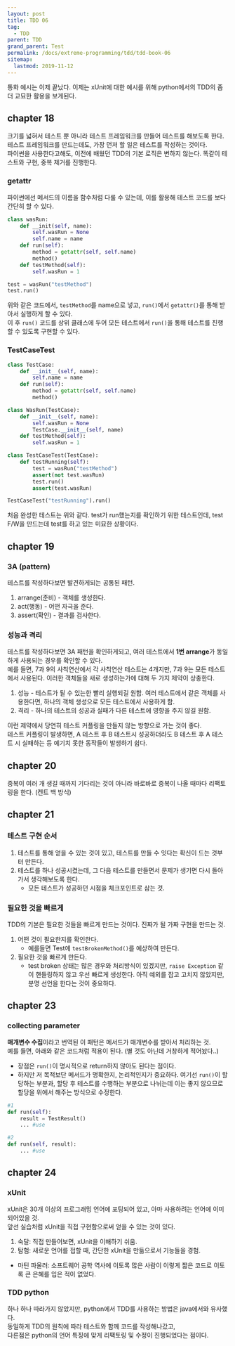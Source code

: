 ```yaml
---
layout: post
title: TDD 06
tag:
  - TDD
parent: TDD
grand_parent: Test
permalink: /docs/extreme-programming/tdd/tdd-book-06
sitemap:
  lastmod: 2019-11-12
---
```


통화 예시는 이제 끝났다. 이제는 xUnit에 대한 예시를 위해 python에서의 TDD의 좀 더 교묘한 활용을 보게된다.

## chapter 18

크기를 넓혀서 테스트 뿐 아니라 테스트 프레임워크를 만들어 테스트를 해보도록 한다.  
테스트 프레임워크를 만드는데도, 가장 먼저 할 일은 테스트를 작성하는 것이다.  
파이썬을 사용한다고해도, 이전에 배웠던 TDD의 기본 로직은 변하지 않는다. 똑같이 테스트와 구현, 중복 제거를 진행한다.

### getattr
파이썬에선 메서드의 이름을 함수처럼 다룰 수 있는데, 이를 활용해 테스트 코드를 보다 간단히 할 수 있다.
```python
class wasRun:
    def __init(self, name):
        self.wasRun = None
        self.name = name
    def run(self):
        method = getattr(self, self.name)
        method()
    def testMethod(self):
        self.wasRun = 1

test = wasRun("testMethod")
test.run()
```
위와 같은 코드에서, `testMethod`를 name으로 넣고, `run()`에서 `getattr()`를 통해 받아서 실행하게 할 수 있다.  
이 후 `run()` 코드를 상위 클래스에 두어 모든 테스트에서 `run()`을 통해 테스트를 진행할 수 있도록 구현할 수 있다.  

### TestCaseTest
```python
class TestCase:
    def __init__(self, name):
        self.name = name
    def run(self):
        method = getattr(self, self.name)
        method()

class WasRun(TestCase):
    def __init__(self, name):
        self.wasRun = None
        TestCase.__init__(self, name)
    def testMethod(self):
        self.wasRun = 1

class TestCaseTest(TestCase):
    def testRunning(self):
        test = wasRun("testMethod")
        assert(not test.wasRun)
        test.run()
        assert(test.wasRun)

TestCaseTest("testRunning").run()
```
처음 완성한 테스트는 위와 같다. test가 run했는지를 확인하기 위한 테스트인데, test F/W을 만드는데 test를 하고 있는 미묘한 상황이다.

## chapter 19

### 3A (pattern)
테스트를 작성하다보면 발견하게되는 공통된 패턴.
1. arrange(준비) - 객체를 생성한다.
2. act(행동) - 어떤 자극을 준다.
3. assert(확인) - 결과를 검사한다.

### 성능과 격리
테스트를 작성하다보면 3A 패턴을 확인하게되고, 여러 테스트에서 **1번 arrange**가 동일하게 사용되는 경우를 확인할 수 있다.  
예를 들면, 7과 9의 사칙연산에서 각 사칙연산 테스트는 4개지만, 7과 9는 모든 테스트에서 사용된다. 이러한 객체들을 새로 생성하는가에 대해 두 가지 제약이 상충한다.  
1. 성능 - 테스트가 될 수 있는한 빨리 실행되길 원함. 여러 테스트에서 같은 객체를 사용한다면, 하나의 객체 생성으로 모든 테스트에서 사용하게 함.
2. 격리 - 하나의 테스트의 성공과 실패가 다른 테스트에 영향을 주지 않길 원함.

이런 제약에서 당연히 테스트 커플링을 만들지 않는 방향으로 가는 것이 좋다.  
테스트 커플링이 발생하면, A 테스트 후 B 테스트시 성공하더라도 B 테스트 후 A 테스트 시 실패하는 등 예기치 못한 동작들이 발생하기 쉽다.

## chapter 20

중복이 여러 개 생길 때까지 기다리는 것이 아니라 바로바로 중복이 나올 때마다 리팩토링을 한다. (켄트 백 방식)

## chapter 21

### 테스트 구현 순서
1. 테스트를 통해 얻을 수 있는 것이 있고, 테스트를 만들 수 잇다는 확신이 드는 것부터 만든다.
2. 테스트를 하나 성공시켰는데, 그 다음 테스트를 만들면서 문제가 생기면 다시 돌아가서 생각해보도록 한다.
   - 모든 테스트가 성공하던 시점을 체크포인트로 삼는 것.

### 필요한 것을 빠르게
TDD의 기본은 필요한 것들을 빠르게 만드는 것이다. 진짜가 될 가짜 구현을 만드는 것.  
1. 어떤 것이 필요한지를 확인한다.
   - 예를들면 Test에 `testBrokenMethod()`를 예상하여 만든다.
2. 필요한 것을 빠르게 만든다.
   - test broken 상태는 많은 경우와 처리방식이 있겠지만, `raise Exception` 같이 핸들링하지 않고 우선 빠르게 생성한다. 아직 예외를 잡고 고치지 않았지만, 분명 선언을 한다는 것이 중요하다.

## chapter 23

### collecting parameter
**매개변수 수집**이라고 번역된 이 패턴은 메서드가 매개변수를 받아서 처리하는 것.  
예를 들면, 아래와 같은 코드처럼 적용이 된다. (별 것도 아닌데 거창하게 적어놨다..)  
- 장점은 `run()`이 명시적으로 return하지 않아도 된다는 점이다.
- 하지만 저 목적보단 메서드가 명확한지, 논리적인지가 중요하다. 여기선 `run()`이 할당하는 부분과, 할당 후 테스트를 수행하는 부분으로 나뉘는데 이는 좋지 않으므로 할당을 위에서 해주는 방식으로 수정한다.  
```python
#1
def run(self):
    result = TestResult()
    ... #use

#2
def run(self, result):
    ... #use
```

## chapter 24

### xUnit
xUnit은 30개 이상의 프로그래밍 언어에 포팅되어 있고, 아마 사용하려는 언어에 이미 되어있을 것.  
앞선 실습처럼 xUnit을 직접 구현함으로써 얻을 수 있는 것이 있다.  
1. 숙달: 직접 만들어보면, xUnit을 이해하기 쉬움.
2. 탐험: 새로운 언어를 접할 때, 간단한 xUnit을 만듦으로서 기능들을 경험.

* 마틴 파울러: 소프트웨어 공학 역사에 이토록 많은 사람이 이렇게 짧은 코드로 이토록 큰 은혜를 입은 적이 없었다.

### TDD python
하나 하나 따라가지 않았지만, python에서 TDD를 사용하는 방법은 java에서와 유사했다.  
동일하게 TDD의 원칙에 따라 테스트와 함께 코드를 작성해나갔고,  
다른점은 python의 언어 특징에 맞게 리팩토링 및 수정이 진행되었다는 점이다.
